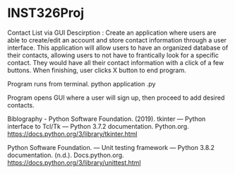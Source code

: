 # INST326Proj
Contact List via GUI
Descirption : Create an application where users are able to create/edit an account 
and store contact information through a user interface. This application 
will allow users to have an organized database of their contacts, 
allowing users to not have to frantically look for a specific contact. 
They would have all their contact information with a click of a few buttons.
When finishing, user clicks X button to end program.

Program runs from terminal. python application .py

Program opens GUI where a user will sign up, then proceed to add desired contacts.

Biblography - Python Software Foundation. (2019). tkinter — Python interface to Tcl/Tk — Python 3.7.2 documentation. Python.org. https://docs.python.org/3/library/tkinter.html

‌Python Software Foundation. — Unit testing framework — Python 3.8.2 documentation. (n.d.). Docs.python.org. https://docs.python.org/3/library/unittest.html

‌
